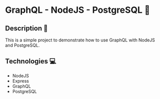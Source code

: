 # GraphQL - NodeJS - PostgreSQL :rocket:

## Description :page_facing_up:

This is a simple project to demonstrate how to use GraphQL with NodeJS and PostgreSQL.

## Technologies :computer:

- NodeJS
- Express
- GraphQL
- PostgreSQL
